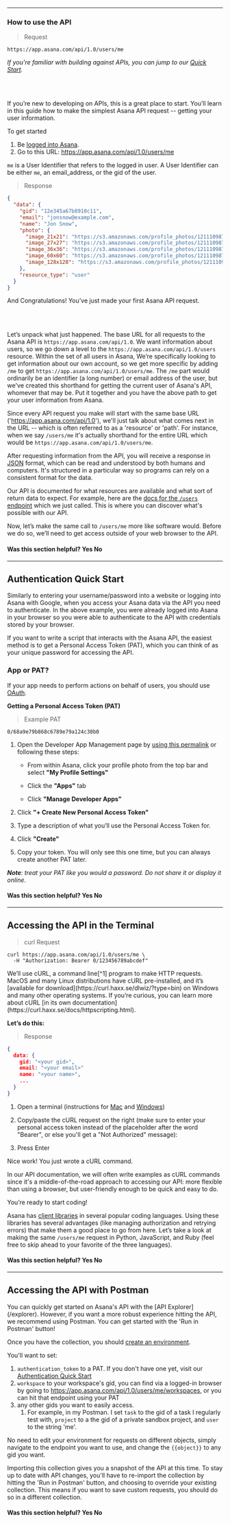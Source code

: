 <hr class="full-line">
<section class="full-section">
<section>

# How to use the API

> Request

```
https://app.asana.com/api/1.0/users/me
```

*If you're familiar with building against APIs, you can jump to our [Quick Start](/docs/quick-start).*

<br></br>

<span class="description">
If you’re new to developing on APIs, this is a great place to start.  You’ll learn in this guide how to make the simplest Asana API request -- getting your user information. 
</span>

To get started

1. Be [logged into Asana](https://app.asana.com).  
2. Go to this URL: <a href="https://app.asana.com/api/1.0/users/me?opt_pretty&opt_client_name=hello_world_browser" target="_blank">https://app.asana.com/api/1.0/users/me</a>

`me` is a User Identifier that refers to the logged in user. A User Identifier can be either `me`, an email_address, or the gid of the user.

> Response

```json
{
  "data": {
    "gid": "12e345a67b8910c11",
    "email": "jonsnow@example.com",
    "name": "Jon Snow",
    "photo": {
      "image_21x21": "https://s3.amazonaws.com/profile_photos/121110987654321.hJGlskahcKA5hdslf4FS_21x21.png",
      "image_27x27": "https://s3.amazonaws.com/profile_photos/121110987654321.hJGlskahcKA5hdslf4FS_27x27.png",
      "image_36x36": "https://s3.amazonaws.com/profile_photos/121110987654321.hJGlskahcKA5hdslf4FS_36x36.png",
      "image_60x60": "https://s3.amazonaws.com/profile_photos/121110987654321.hJGlskahcKA5hdslf4FS_60x60.png",
      "image_128x128": "https://s3.amazonaws.com/profile_photos/121110987654321.hJGlskahcKA5hdslf4FS_128x128.png"
    },
    "resource_type": "user"
  }
}
```

And Congratulations! You’ve just made your first Asana API request.  

<br></br>

Let’s unpack what just happened. The base URL for all requests to the Asana API is `https://app.asana.com/api/1.0`. We want information about users, so we go down a level to the `https://app.asana.com/api/1.0/users` resource.  Within the set of all users in Asana, We’re specifically looking to get information about our own account, so we get more specific by adding `/me` to get `https://app.asana.com/api/1.0/users/me`. The `/me` part would ordinarily be an identifier (a long number) or email address of the user, but we've created this shorthand for getting the current user of Asana's API, whomever that may be.  Put it together and you have the above path to get your user information from Asana.

Since every API request you make will start with the same base URL ('https://app.asana.com/api/1.0'), we'll just talk about what comes next in the URL -- which is often referred to as a 'resource' or 'path'. For instance, when we say `/users/me` it's actually shorthand for the entire URL which would be `https://app.asana.com/api/1.0/users/me`.

After requesting information from the API, you will receive a response in [JSON](https://en.wikipedia.org/wiki/JSON) format, which can be read and understood by both humans and computers. It's structured in a particular way so programs can rely on a consistent format for the data.

Our API is documented for what resources are available and what sort of return data to expect.  For example, here are the [docs for the `/users` endpoint](/docs/get-a-user) which we just called. This is where you can discover what's possible with our API.

Now, let’s make the same call to `/users/me` more like software would. Before we do so, we’ll need to get access outside of your web browser to the API.

<div>
  <div class="docs-developer-satisfaction-content">
      <h4>Was this section helpful? <a class="positiveFeedback-DevSatisfaction" style="cursor:pointer;">Yes </a><a class="negativeFeedback-DevSatisfaction" style="cursor:pointer;">No</a></h4>
  </div>
</div>


</section>
<hr>
<section>

## Authentication Quick Start

<span class="description">
Similarly to entering your username/password into a website or logging into Asana with Google, when you access your Asana data via the API you need to authenticate.  In the above example, you were already logged into Asana in your browser so you were able to authenticate to the API with credentials stored by your browser.
</span >

If you want to write a script that interacts with the Asana API, the easiest method is to get a Personal Access Token (PAT), which you can think of as your unique password for accessing the API.

### App or PAT?

If your app needs to perform actions on behalf of users, you should use [OAuth](/docs/oauth).

**Getting a Personal Access Token (PAT)**

> Example PAT

```
0/68a9e79b868c6789e79a124c30b0
```

1. Open the Developer App Management page by [using this permalink](https://app.asana.com/-/developer_console) or following these steps:

    * From within Asana, click your profile photo from the top bar and select **"My Profile Settings"**

    * Click the **"Apps"** tab

    * Click **"Manage Developer Apps"**

2. Click **"+ Create New Personal Access Token"**

3. Type a description of what you’ll use the Personal Access Token for.

4. Click **"Create"**

5. Copy your token. You will only see this one time, but you can always create another PAT later.

_**Note**: treat your PAT like you would a password. Do not share it or display it online_. 

<div>
  <div class="docs-developer-satisfaction-content">
      <h4>Was this section helpful? <a class="positiveFeedback-DevSatisfaction" style="cursor:pointer;">Yes </a><a class="negativeFeedback-DevSatisfaction" style="cursor:pointer;">No</a></h4>
  </div>
</div>

</section>
<hr>
<section>

## Accessing the API in the Terminal

> curl Request

```
curl https://app.asana.com/api/1.0/users/me \
  -H "Authorization: Bearer 0/123456789abcdef"
```

<span class="description">
We’ll use cURL, a command line[^1] program to make HTTP requests. MacOS and many Linux distributions have cURL pre-installed, and it’s [available for download](https://curl.haxx.se/dlwiz/?type=bin) on Windows and many other operating systems.  If you’re curious, you can learn more about cURL [in its own documentation](https://curl.haxx.se/docs/httpscripting.html). 
</span>

**Let’s do this:**

> Response

```json
{
  data: {
    gid: "<your gid>",
    email: "<your email>"
    name: "<your name>",
    ...
  }
}
```

1. Open a terminal (instructions for [Mac](https://www.wikihow.com/Open-a-Terminal-Window-in-Mac) and [Windows](https://www.wikihow.com/Open-the-Command-Prompt-in-Windows))

2. Copy/paste the cURL request on the right (make sure to enter your personal access token instead of the placeholder after the word "Bearer", or else you'll get a "Not Authorized" message):

3. Press Enter

Nice work! You just wrote a cURL command.

In our API documentation, we will often write examples as cURL commands since it's a middle-of-the-road approach to accessing our API: more flexible than using a browser, but user-friendly enough to be quick and easy to do.

You’re ready to start coding!

Asana has [client libraries](/docs/official-client-libraries) in several popular coding languages. Using these libraries has several advantages (like managing authorization and retrying errors) that make them a good place to go from here. Let’s take a look at making the same `/users/me` request in Python, JavaScript, and Ruby (feel free to skip ahead to your favorite of the three languages).

<div>
  <div class="docs-developer-satisfaction-content">
      <h4>Was this section helpful? <a class="positiveFeedback-DevSatisfaction" style="cursor:pointer;">Yes </a><a class="negativeFeedback-DevSatisfaction" style="cursor:pointer;">No</a></h4>
  </div>
</div>

</section>
<hr>
<section>

## Accessing the API with Postman

<blockquote>
  <div class="postman-run-button"
  data-postman-action="collection/import"
  data-postman-var-1="574927885441306fec13"></div>
  <script type="text/javascript">
    (function (p,o,s,t,m,a,n) {
      !p[s] && (p[s] = function () { (p[t] || (p[t] = [])).push(arguments); });
      !o.getElementById(s+t) && o.getElementsByTagName("head")[0].appendChild((
        (n = o.createElement("script")),
        (n.id = s+t), (n.async = 1), (n.src = m), n
      ));
    }(window, document, "_pm", "PostmanRunObject", "https://run.pstmn.io/button.js"));
  </script>
</blockquote>

<span class="description">
You can quickly get started on Asana's API with the [API Explorer](/explorer). However, if you want a more robust experience hitting the API, we recommend using Postman. You can get started with the 'Run in Postman' button!
</span>

Once you have the collection, you should [create an environment](https://learning.getpostman.com/docs/postman/environments_and_globals/manage_environments/).

You'll want to set:

1. `authentication_token` to a PAT. If you don't have one yet, visit our [Authentication Quick Start](/docs/authentication-quick-start)
2. `workspace` to your workspace's gid, you can find via a logged-in browser by going to https://app.asana.com/api/1.0/users/me/workspaces, or you can hit that endpoint using your PAT
3. any other gids you want to easily access.
    1. For example, in my Postman. I set `task` to the gid of a task I regularly test with, `project` to a the gid of a private sandbox project, and `user` to the string 'me'.
    
No need to edit your environment for requests on different objects, simply navigate to the endpoint you want to use, and change the `{{object}}` to any gid you want.

Importing this collection gives you a snapshot of the API at this time. To stay up to date with API changes, you'll have to re-import the collection by hitting the 'Run in Postman' button, and choosing to override your existing collection. This means if you want to save custom requests, you should do so in a different collection.

<div>
  <div class="docs-developer-satisfaction-content">
      <h4>Was this section helpful? <a class="positiveFeedback-DevSatisfaction" style="cursor:pointer;">Yes </a><a class="negativeFeedback-DevSatisfaction" style="cursor:pointer;">No</a></h4>
  </div>
</div>

</section>
</section>
